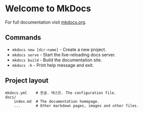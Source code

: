# Welcome to MkDocs

For full documentation visit [mkdocs.org](https://www.mkdocs.org).

## Commands

* `mkdocs new [dir-name]` - Create a new project.
* `mkdocs serve` - Start the live-reloading docs server.
* `mkdocs build` - Build the documentation site.
* `mkdocs -h` - Print help message and exit.

## Project layout

    mkdocs.yml    # 한글. 테스트. The configuration file.
    docs/
        index.md  # The documentation homepage.
        ...       # Other markdown pages, images and other files.

<script src="https://gist.github.com/dsaint31x/91c62f92af9e9033edee3283ef0ea319.js"></script>